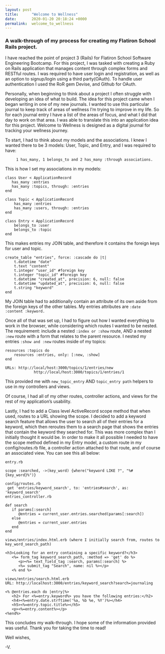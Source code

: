 ```yaml
---
layout: post
title:      "Welcome to Wellness"
date:       2020-01-20 20:18:24 +0000
permalink:  welcome_to_wellness
---
```


### A walk-through of my process for creating my Flatiron School Rails project.

 I have reached the point of project 3 (Rails) for Flatiron School Software Engineering Bootcamp. For this project, I was tasked with creating a Ruby on Rails application that manages content through complex forms and RESTful routes. I was required to have user login and registration, as well as an option to signup/login using a third party(OAuth). To handle user authentication I used the RoR gem Devise, and Github for OAuth.

Personally, when beginning to think about a project I often struggle with developing an idea of what to build. The idea for this project came when I began writing in one of my new journals. I wanted to use this particular journal to keep track of areas of wellness I’m trying to improve in my life. So for each journal entry I have a list of the areas of focus, and what I did that day to work on that area. I was able to translate this into an application idea for this project. Welcome to Wellness is designed as a digital journal for tracking your wellness journey.
		 
To start, I had to think about my models and the associations. I knew I wanted there to be 3 models: User, Topic, and Entry, and I was required to have:
		 
		
		 1 has_many, 1 belongs_to and 2 has_many :through associations.
		
This is how I set my associations in my models:

```
class User < ApplicationRecord
   has_many :entries
   has_many :topics, through: :entries
end

class Topic < ApplicationRecord
    has_many :entries
    has_many :users, through: :entries
end

class Entry < ApplicationRecord
    belongs_to :user
    belongs_to :topic
end
 ```

This makes entries my JOIN table, and therefore it contains the foreign keys for user and topic.

```
create_table "entries", force: :cascade do |t|
    t.datetime "date"
    t.text "content"
    t.integer "user_id" #foreign key
    t.integer "topic_id" #foreign key
    t.datetime "created_at", precision: 6, null: false
    t.datetime "updated_at", precision: 6, null: false
    t.string "keyword"
end
```

My JOIN table had to additionally contain an attribute of its own aside from the foreign keys of the other tables. My entries attributes are `:date :content :keyword.`

Once all of that was set up, I had to figure out how I wanted everything to work in the browser, while considering which routes I wanted to be nested. The requirement: include a nested `:index or :show` route, AND a nested `:new` route with a form that relates to the parent resource. I nested my entries `:show and :new` routes inside of my topics:

```
resources :topics do
    resources :entries, only: [:new, :show]
end

URLs: http://local/host:3000/topics/1/entries/new
             http://local/host:3000/topics/1/entries/1
```

This provided me with `new_topic_entry` AND `topic_entry path` helpers to use in my controllers and views.

Of course, I had all of my other routes, controller actions, and views for the rest of my application’s usability.

Lastly, I had to add a Class level ActiveRecord scope method that when used, routes to a URL showing the scope. I decided to add a keyword search feature that allows the user to search all of their entries for a keyword, which then reroutes them to a search page that shows the entries that contain the keyword they searched for. This was more complex than I initially thought it would be. In order to make it all possible I needed to have the scope method defined in my Entry model, a custom route in my config/routes.rb file, a controller action attached to that route, and of course an associated view. You can see this all below:

```
entry.rb

scope :searched, ->(key_word) {where("keyword LIKE ?", "%#{key_word}%")}

config/routes.rb
 get 'entries/keyword_search', to: 'entries#search', as: 'keyword_search'
entries_controller.rb

def search
   if params[:search]
      @entries = current_user.entries.searched(params[:search])
   else
      @entries = current_user.entries
   end
end

views/entries/index.html.erb (where I initially search from, routes to key_word_search_path)

<h3>Looking for an entry containing a specific keyword?</h3>
   <%= form_tag keyword_search_path, :method => 'get' do %>
      <p><%= text_field_tag :search, params[:search] %>
      <%= submit_tag "Search", name: nil %></p>
   <% end %>
	 
views/entries/search.html.erb 
URL: http://localhost:3000/entries/keyword_search?search=journaling

<% @entries.each do |entry|%>
   <h2> For <%=entry.keyword%> you have the following entries:</h2>
   <h4><%=entry.date.strftime('%a, %b %e, %Y')%></h4>
   <h5><%=entry.topic.title%></h5>
   <p><%=entry.content%></p>
<%end%>
```

This concludes my walk-through. I hope some of the information provided was useful. Thank you for taking the time to read!

Well wishes,

-V.

